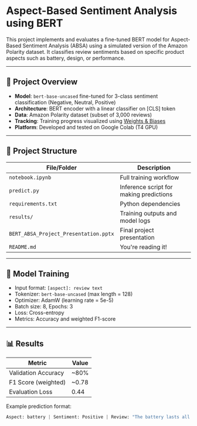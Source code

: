 # Aspect-Based Sentiment Analysis using BERT

This project implements and evaluates a fine-tuned BERT model for Aspect-Based Sentiment Analysis (ABSA) using a simulated version of the Amazon Polarity dataset. It classifies review sentiments based on specific product aspects such as battery, design, or performance.

---

## 📌 Project Overview

- **Model**: `bert-base-uncased` fine-tuned for 3-class sentiment classification (Negative, Neutral, Positive)
- **Architecture**: BERT encoder with a linear classifier on [CLS] token
- **Data**: Amazon Polarity dataset (subset of 3,000 reviews)
- **Tracking**: Training progress visualized using [Weights & Biases](https://wandb.ai/)
- **Platform**: Developed and tested on Google Colab (T4 GPU)

---

## 📁 Project Structure

| File/Folder         | Description |
|---------------------|-------------|
| `notebook.ipynb`    | Full training workflow |
| `predict.py`        | Inference script for making predictions |
| `requirements.txt`  | Python dependencies |
| `results/`          | Training outputs and model logs |
| `BERT_ABSA_Project_Presentation.pptx` | Final project presentation |
| `README.md`         | You're reading it! |

---

## 🧠 Model Training

- Input format: `[aspect]: review text`
- Tokenizer: `bert-base-uncased` (max length = 128)
- Optimizer: AdamW (learning rate = 5e-5)
- Batch size: 8, Epochs: 3
- Loss: Cross-entropy
- Metrics: Accuracy and weighted F1-score

---

## 📊 Results

| Metric              | Value     |
|---------------------|-----------|
| Validation Accuracy | ~80%      |
| F1 Score (weighted) | ~0.78     |
| Evaluation Loss     | 0.44      |

Example prediction format:
```python
Aspect: battery | Sentiment: Positive | Review: "The battery lasts all day and charges quickly."
